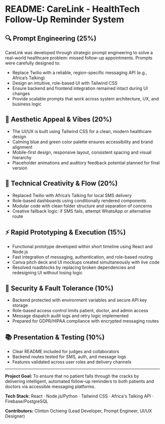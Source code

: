 # README: CareLink - HealthTech Follow-Up Reminder System

## 🔍 Prompt Engineering (25%)

CareLink was developed through strategic prompt engineering to solve a real-world healthcare problem: missed follow-up appointments. Prompts were carefully designed to:

* Replace Twilio with a reliable, region-specific messaging API (e.g., Africa’s Talking)
* Design an intuitive, role-based UI with Tailwind CSS
* Ensure backend and frontend integration remained intact during UI changes
* Provide scalable prompts that work across system architecture, UX, and business logic

## 🎨 Aesthetic Appeal & Vibes (20%)

* The UI/UX is built using Tailwind CSS for a clean, modern healthcare design
* Calming blue and green color palette ensures accessibility and brand alignment
* Mobile-first design, responsive layout, consistent spacing and visual hierarchy
* Placeholder animations and auditory feedback potential planned for final version

## 🧠 Technical Creativity & Flow (20%)

* Replaced Twilio with Africa’s Talking for local SMS delivery
* Role-based dashboards using conditionally rendered components
* Modular code with clean folder structure and separation of concerns
* Creative fallback logic: if SMS fails, attempt WhatsApp or alternative route

## ⚡ Rapid Prototyping & Execution (15%)

* Functional prototype developed within short timeline using React and Node.js
* Fast integration of messaging, authentication, and role-based routing
* Canva pitch deck and UI mockups created simultaneously with live code
* Resolved roadblocks by replacing broken dependencies and redesigning UI without losing logic

## 🔐 Security & Fault Tolerance (10%)

* Backend protected with environment variables and secure API key storage
* Role-based access control limits patient, doctor, and admin access
* Message dispatch audit logs and retry logic implemented
* Prepared for GDPR/HIPAA compliance with encrypted messaging routes

## 📚 Presentation & Testing (10%)

* Clear README included for judges and collaborators
* Backend routes tested for SMS, auth, and message logs
* Features validated across user roles and delivery channels

---

**Project Goal:** To ensure that no patient falls through the cracks by delivering intelligent, automated follow-up reminders to both patients and doctors via accessible messaging platforms.

**Tech Stack:** React · Node.js/Python · Tailwind CSS · Africa's Talking API · Firebase/PostgreSQL

**Contributors:** Clinton Ochieng (Lead Developer, Prompt Engineer, UI/UX Designer)
